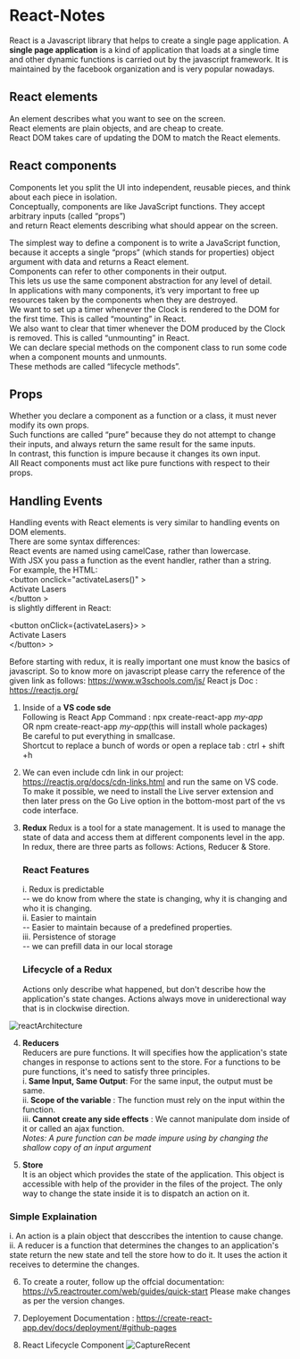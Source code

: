 # React-Notes
React is a Javascript library that helps to create a single page application. A <b>single page application</b> is a kind of application that loads at a single time and other dynamic functions is carried out by the javascript framework. It is maintained by the facebook organization and is very popular nowadays. 

## React elements
An element describes what you want to see on the screen.<br/>
React elements are plain objects, and are cheap to create. <br/>
React DOM takes care of updating the DOM to match the React elements.<br/>

## React components
Components let you split the UI into independent, reusable pieces, and think about each piece in isolation. <br/>
Conceptually, components are like JavaScript functions. They accept arbitrary inputs (called “props”) <br/>
and return React elements describing what should appear on the screen.<br/>

The simplest way to define a component is to write a JavaScript function,<br/>
because it accepts a single “props” (which stands for properties) object argument with data and returns a React element.<br/>
Components can refer to other components in their output.<br/>
This lets us use the same component abstraction for any level of detail.<br/>
In applications with many components, it’s very important to free up resources taken by the components when they are destroyed.<br/>
We want to set up a timer whenever the Clock is rendered to the DOM for the first time. This is called “mounting” in React.<br/>
We also want to clear that timer whenever the DOM produced by the Clock is removed. This is called “unmounting” in React.<br/>
We can declare special methods on the component class to run some code when a component mounts and unmounts.<br/>
These methods are called “lifecycle methods”.<br/>

## Props
Whether you declare a component as a function or a class, it must never modify its own props.<br/>
Such functions are called “pure” because they do not attempt to change their inputs, and always return the same result for the same inputs.<br/>
In contrast, this function is impure because it changes its own input.<br/>
All React components must act like pure functions with respect to their props.<br/>

## Handling Events
Handling events with React elements is very similar to handling events on DOM elements.<br/>
There are some syntax differences:<br/>
React events are named using camelCase, rather than lowercase.<br/>
With JSX you pass a function as the event handler, rather than a string.<br/>
For example, the HTML:<br/>
&lt;button onclick="activateLasers()" &gt;<br/>
  Activate Lasers<br/>
&lt;/button &gt;<br/>
is slightly different in React:<br/>

 &lt;button onClick={activateLasers}> &gt;<br/>
  Activate Lasers<br/>
 &lt;/button> &gt;<br/>

Before starting with redux, it is really important one must know the basics of javascript. So to know more on javascript please carry the reference of the given link as follows: https://www.w3schools.com/js/
React js Doc : https://reactjs.org/

1. Inside of a
   <b> VS code sde</b><br>
   Following is React App Command : npx create-react-app <i>my-app</i><br> OR
   npm create-react-app <i>my-app</i>(this will install whole packages)<br>
   Be careful to put everything in smallcase.<br>
   Shortcut to replace a bunch of words or open a replace tab : ctrl + shift +h
2. We can even include cdn link in our project:
   https://reactjs.org/docs/cdn-links.html and run the same on VS code. </br>
   To make it possible, we need to install the Live server extension and then later press on the Go Live option in the bottom-most part of the vs code interface. <br>
3. <b>Redux</b>
   Redux is a tool for a state management. It is used to manage the state of data and access them at different components level in the app. In redux, there are three parts as follows: Actions, Reducer & Store.<br>
   <h3>React Features</h3>
   i. Redux is predictable<br>
         -- we do know from where the state is changing, why it is changing and who it is changing.<br>
   ii. Easier to maintain<br>
        -- Easier to maintain because of a predefined properties.<br>
   iii. Persistence of storage <br>
       -- we can prefill data in our local storage<br>
 
   <h3>Lifecycle of a Redux</h3>   
   <p>Actions only describe what happened, but don't describe how the application's state changes. Actions always move in uniderectional way that is in clockwise direction. <p>
   

![reactArchitecture](https://user-images.githubusercontent.com/96413187/198951659-9a73bceb-d901-42d1-b518-ac6659cc4e38.png)

   4. <b>Reducers</b><br/>
      Reducers are pure functions. It will specifies how the application's state changes in response to actions sent to the store. For a functions to be pure functions, it's need to satisfy three principles.<br/>
   i.<b> Same Input, Same Output</b>: For the same input, the output must be same.<br/>
   ii.<b> Scope of the variable </b>: The function must rely on the input within the function.<br/>
   iii.<b> Cannot create any side effects</b> :  We cannot manipulate dom inside of it or called an ajax function.<br/>
   <i>Notes: A pure function can be made impure using by changing the shallow copy of an input argument</i><br/>

   5. <b>Store</b><br/>
    It is an object which provides the state of the application. This object is accessible with help of the provider in the files of the project. The only way to change the state inside it is to dispatch an action on it.<br/>
   
   <h3>Simple Explaination</h3>
   i. An action is a plain object that desccribes the intention to cause change.<br/>
   ii. A reducer is a function that determines the changes to an application's state return the new state and tell the store how to do it. It uses the action it receives to determine the changes.
   
   6. To create a router, follow up the offcial documentation: https://v5.reactrouter.com/web/guides/quick-start
      Please make changes as per the version changes.
       
   7. Deployement Documentation :  https://create-react-app.dev/docs/deployment/#github-pages
   8. React Lifecycle Component
   ![CaptureRecent](https://user-images.githubusercontent.com/96413187/203803296-f8e6ca0c-90bb-4c7a-8228-da73c59eb643.PNG)
